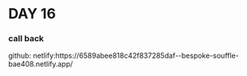 <h1>
  DAY 16
</h1>
<h3>call back </h3>
github:
netlify:https://6589abee818c42f837285daf--bespoke-souffle-bae408.netlify.app/

